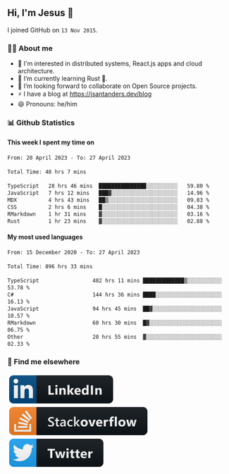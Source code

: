 ## Hi, I'm Jesus 👋

I joined GitHub on `13 Nov 2015`.

<!-- Talking about you -->

### 👨‍💻 About me

- 👦 I'm interested in distributed systems, React.js apps and cloud architecture.
- 🌱 I’m currently learning Rust 🦀.
- 👯 I’m looking forward to collaborate on Open Source projects.
- ⚡️ I have a blog at <https://jsantanders.dev/blog>
- 😄 Pronouns: he/him

### 📊 Github Statistics

#### This week I spent my time on

<!--START_SECTION:weekly-->

```text
From: 20 April 2023 - To: 27 April 2023

Total Time: 48 hrs 7 mins

TypeScript   28 hrs 46 mins  ███████████████░░░░░░░░░░   59.80 %
JavaScript   7 hrs 12 mins   ███▓░░░░░░░░░░░░░░░░░░░░░   14.96 %
MDX          4 hrs 43 mins   ██▒░░░░░░░░░░░░░░░░░░░░░░   09.83 %
CSS          2 hrs 6 mins    █░░░░░░░░░░░░░░░░░░░░░░░░   04.38 %
RMarkdown    1 hr 31 mins    ▓░░░░░░░░░░░░░░░░░░░░░░░░   03.16 %
Rust         1 hr 23 mins    ▓░░░░░░░░░░░░░░░░░░░░░░░░   02.88 %
```

<!--END_SECTION:weekly-->

#### My most used languages

<!--START_SECTION:alltime-->

```text
From: 15 December 2020 - To: 27 April 2023

Total Time: 896 hrs 33 mins

TypeScript                 482 hrs 11 mins █████████████▒░░░░░░░░░░░   53.78 %
C#                         144 hrs 36 mins ████░░░░░░░░░░░░░░░░░░░░░   16.13 %
JavaScript                 94 hrs 45 mins  ██▓░░░░░░░░░░░░░░░░░░░░░░   10.57 %
RMarkdown                  60 hrs 30 mins  █▓░░░░░░░░░░░░░░░░░░░░░░░   06.75 %
Other                      20 hrs 55 mins  ▓░░░░░░░░░░░░░░░░░░░░░░░░   02.33 %
```

<!--END_SECTION:alltime-->

### 📢 Find me elsewhere

<p>
  <a target="_blank" href="https://linkedin.com/in/jsantanders">
    <img src="https://github.com/jsantanders/jsantanders/blob/master/img/linkedin.svg" alt="LinkedIn" style="vertical-align:top; margin:4px">
  </a>
  
  <a target="_blank" href="https://stackoverflow.com/users/7318331/jesus-santander">
    <img src="https://github.com/jsantanders/jsantanders/blob/master/img/stackoverflow.svg" alt="StackOverflow" style="vertical-align:top; margin:4px">
  </a>
  
  <a target="_blank" href="http://twitter.com/jsantanders">
    <img src="https://github.com/jsantanders/jsantanders/blob/master/img/twitter.svg" alt="Twitter" style="vertical-align:top; margin:4px">
  </a>
</p>

